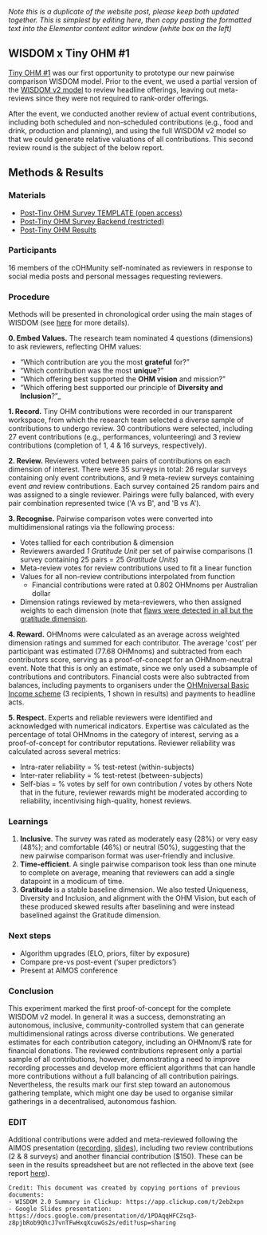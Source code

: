_Note this is a duplicate of the website post, please keep both updated together. This is simplest by editing here, then copy pasting the formatted text into the Elementor content editor window (white box on the left)_

## WISDOM x Tiny OHM #1

[Tiny OHM #1](https://openheartmind.org/tiny-ohm-1/?preview_id=1&preview_nonce=822c709527&preview=true) was our first opportunity to prototype our new pairwise comparison WISDOM model. Prior to the event, we used a partial version of the [WISDOM v2 model](https://github.com/openheartmind/WISDOM/blob/main/reports/WISDOM_v2.md) to review headline offerings, leaving out meta-reviews since they were not required to rank-order offerings. 

After the event, we conducted another review of actual event contributions, including both scheduled and non-scheduled contributions (e.g., food and drink, production and planning), and using the full WISDOM v2 model so that we could generate relative valuations of all contributions. This second review round is the subject of the below report. 


## Methods & Results

### Materials
- [Post-Tiny OHM Survey TEMPLATE (open access)](https://docs.google.com/spreadsheets/d/1tkwqzx2RmbYZXYHtkanUfepgWaoiAusp5NAXUO5jKNc/edit?usp=sharing)
- [Post-Tiny OHM Survey Backend (restricted)](https://docs.google.com/spreadsheets/d/1Z4Y0bLmKW8koYfsDj0iMaQP9yS4P6-WhScdvgzu4-wE/edit?usp=sharing)
- [Post-Tiny OHM Results](https://docs.google.com/spreadsheets/d/1HS7HFa9y6PfF61_wTuCAbj9RTHe94VLXulS0pDYgtns/edit?usp=sharing)

### Participants
16 members of the cOHMunity self-nominated as reviewers in response to social media posts and personal messages requesting reviewers. 

### Procedure
Methods will be presented in chronological order using the main stages of WISDOM (see [here](https://github.com/openheartmind/WISDOM/tree/main) for more details). 

**0. Embed Values.** The research team nominated 4 questions (dimensions) to ask reviewers, reflecting OHM values:
- “Which contribution are you the most **grateful** for?”
- “Which contribution was the most **unique**?”
- “Which offering best supported the **OHM vision** and mission?”
- “Which offering best supported our principle of **Diversity and Inclusion**?”_

**1. Record.** Tiny OHM contributions were recorded in our transparent workspace, from which the research team selected a diverse sample of contributions to undergo review. 30 contributions were selected, including 27 event contributions (e.g., performances, volunteering) and 3 review contributions (completion of 1, 4 & 16 surveys, respectively). 

**2. Review.** Reviewers voted between pairs of contributions on each dimension of interest. There were 35 surveys in total: 26 regular surveys containing only event contributions, and 9 meta-review surveys containing event _and_ review contributions. Each survey contained 25 random pairs and was assigned to a single reviewer. Pairings were fully balanced, with every pair combination represented twice ('A vs B', and 'B vs A').

**3. Recognise.** Pairwise comparison votes were converted into multidimensional ratings via the following process:
- Votes tallied for each contribution & dimension
- Reviewers awarded _1 Gratitude Unit_ per set of pairwise comparisons (1 survey containing 25 pairs = 25 _Gratitude Units_)
- Meta-review votes for review contributions used to fit a linear function
- Values for all non-review contributions interpolated from function
  - Financial contributions were rated at 0.802 OHMnoms per Australian dollar
- Dimension ratings reviewed by meta-reviewers, who then assigned weights to each dimension (note that [flaws were detected in all but the gratitude dimension](https://docs.google.com/spreadsheets/d/1HS7HFa9y6PfF61_wTuCAbj9RTHe94VLXulS0pDYgtns/edit?gid=2015988523#gid=2015988523).

**4. Reward.** OHMnoms were calculated as an average across weighted dimension ratings and summed for each contributor. The average 'cost' per participant was estimated (77.68 OHMnoms) and subtracted from each contributors score, serving as a proof-of-concept for an OHMnom-neutral event. Note that this is only an estimate, since we only used a subsample of contributions and contributors. Financial costs were also subtracted from balances, including payments to organisers under the [OHMniversal Basic Income scheme](https://github.com/openheartmind/WISDOM/blob/main/reports/OHMniversal-basic-income-scheme.md) (3 recipients, 1 shown in results) and payments to headline acts. 

**5. Respect.** Experts and reliable reviewers were identified and acknowledged with numerical indicators. Expertise was calculated as the percentage of total OHMnoms in the category of interest, serving as a proof-of-concept for contributor reputations. Reviewer reliability was calculated across several metrics:
- Intra-rater reliability = % test-retest (within-subjects)
- Inter-rater reliability = % test-retest (between-subjects)
- Self-bias = % votes by self for own contribution / votes by others
Note that in the future, reviewer rewards might be moderated according to reliability, incentivising high-quality, honest reviews.

### Learnings
1. **Inclusive**. The survey was rated as moderately easy (28%) or very easy (48%); and comfortable (46%) or neutral (50%), suggesting that the new pairwise comparison format was user-friendly and inclusive. 
2. **Time-efficient**. A single pairwise comparison took less than one minute to complete on average, meaning that reviewers can add a single datapoint in a modicum of time. 
3. **Gratitude** is a stable baseline dimension. We also tested Uniqueness, Diversity and Inclusion, and alignment with the OHM Vision, but each of these produced skewed results after baselining and were instead baselined against the Gratitude dimension. 

### Next steps
- Algorithm upgrades (ELO, priors, filter by exposure)
- Compare pre-vs post-event (‘super predictors’)
- Present at AIMOS conference 

### Conclusion
This experiment marked the first proof-of-concept for the complete WISDOM v2 model. In general it was a success, demonstrating an autonomous, inclusive, community-controlled system that can generate multidimensional ratings across diverse contributions. We generated estimates for each contribution category, including an OHMnom/$ rate for financial donations. The reviewed contributions represent only a partial sample of all contributions, however, demonstrating a need to improve recording processes and develop more efficient algorithms that can handle more contributions without a full balancing of all contribution pairings. Nevertheless, the results mark our first step toward an autonomous gathering template, which might one day be used to organise similar gatherings in a decentralised, autonomous fashion. 

### EDIT
Additional contributions were added and meta-reviewed following the AIMOS presentation ([recording](https://youtu.be/NHgG599NoSk?si=CKAcxIM36oMvLlPc), [slides](https://docs.google.com/presentation/d/1PDAqqHFCZsq3-z8pjbRob9QhcJ7vnTFwHxqXcuwGs2s/edit?usp=sharing)), including two review contributions (2 & 8 surveys) and another financial contribution ($150). These can be seen in the results spreadsheet but are not reflected in the above text (see report [here](https://github.com/openheartmind/WISDOM/blob/main/reports/WISDOM-x-Tiny-OHM-upgrades.md)).


~~~
Credit: This document was created by copying portions of previous documents:
- WISDOM 2.0 Summary in Clickup: https://app.clickup.com/t/2eb2xpn
- Google Slides presentation: https://docs.google.com/presentation/d/1PDAqqHFCZsq3-z8pjbRob9QhcJ7vnTFwHxqXcuwGs2s/edit?usp=sharing

